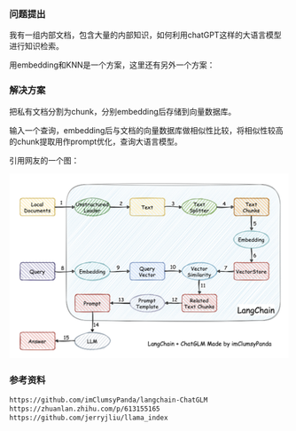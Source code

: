 ### 问题提出

我有一组内部文档，包含大量的内部知识，如何利用chatGPT这样的大语言模型进行知识检索。

用embedding和KNN是一个方案，这里还有另外一个方案：

### 解决方案

把私有文档分割为chunk，分别embedding后存储到向量数据库。

输入一个查询，embedding后与文档的向量数据库做相似性比较，将相似性较高的chunk提取用作prompt优化，查询大语言模型。

引用网友的一个图：

![](img/llm/langchain.png)

### 参考资料

```shell
https://github.com/imClumsyPanda/langchain-ChatGLM
https://zhuanlan.zhihu.com/p/613155165
https://github.com/jerryjliu/llama_index
```

